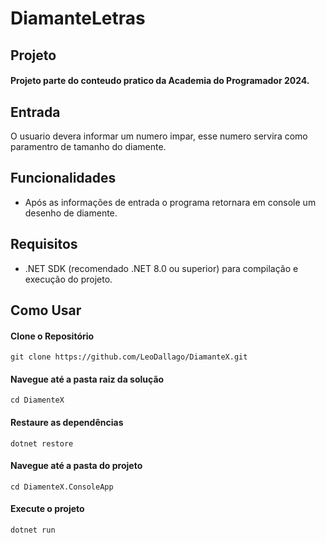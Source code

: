 # DiamanteLetras


## Projeto

#### Projeto parte do conteudo pratico da Academia do Programador 2024.


## Entrada

O usuario devera informar um numero impar, esse numero servira como paramentro de tamanho do diamente.


## Funcionalidades

- Após as informações de entrada o programa retornara em console um desenho de diamente.
  

## Requisitos

- .NET SDK (recomendado .NET 8.0 ou superior) para compilação e execução do projeto.

## Como Usar

#### Clone o Repositório
```
git clone https://github.com/LeoDallago/DiamanteX.git
```

#### Navegue até a pasta raiz da solução
```
cd DiamenteX
```

#### Restaure as dependências
```
dotnet restore
```

#### Navegue até a pasta do projeto
```
cd DiamenteX.ConsoleApp
```

#### Execute o projeto
```
dotnet run
```

